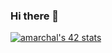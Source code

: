 ### Hi there 👋

[![amarchal's 42 stats](https://badge42.vercel.app/api/v2/cl8oe01n000110fl848urwao1/stats?cursusId=21&coalitionId=51)](https://github.com/JaeSeoKim/badge42)

<!--
**MarchAle/MarchAle** is a ✨ _special_ ✨ repository because its `README.md` (this file) appears on your GitHub profile.

Here are some ideas to get you started:

- 🔭 I’m currently working on ...
- 🌱 I’m currently learning ...
- 👯 I’m looking to collaborate on ...
- 🤔 I’m looking for help with ...
- 💬 Ask me about ...
- 📫 How to reach me: ...
- 😄 Pronouns: ...
- ⚡ Fun fact: ...
-->
